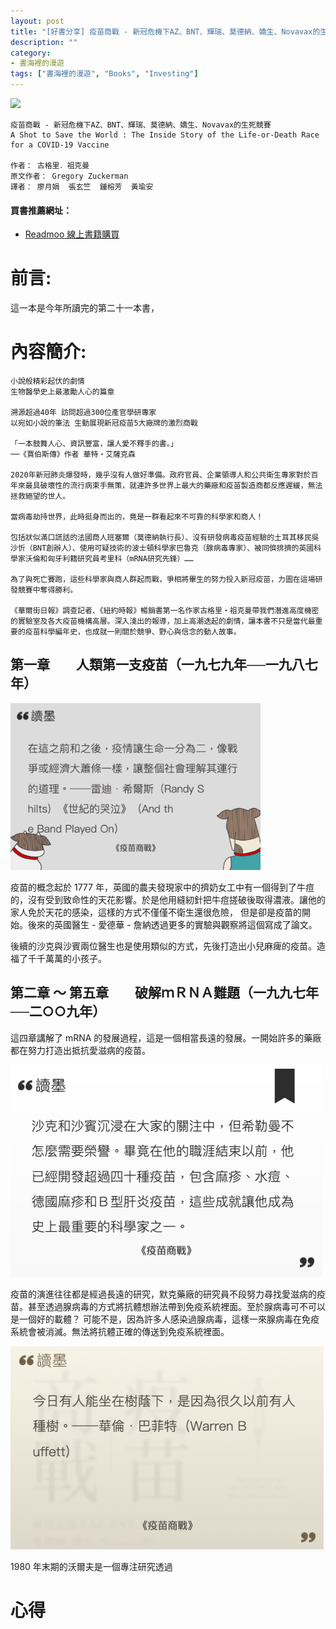 ```yaml
---
layout: post
title: "[好書分享] 疫苗商戰 - 新冠危機下AZ、BNT、輝瑞、莫德納、嬌生、Novavax的生死競賽"
description: ""
category: 
- 書海裡的漫遊
tags: ["書海裡的漫遊", "Books", "Investing"]
---
```


<div><a href="http://moo.im/a/79nATX" title="疫苗商戰"><img src="https://cdn.readmoo.com/cover/ij/iblapqi_210x315.jpg?v=0" /></a></div>




```
疫苗商戰 - 新冠危機下AZ、BNT、輝瑞、莫德納、嬌生、Novavax的生死競賽
A Shot to Save the World : The Inside Story of the Life-or-Death Race for a COVID-19 Vaccine

作者： 古格里．祖克曼  
原文作者： Gregory Zuckerman  
譯者： 廖月娟  張玄竺  鍾榕芳  黃瑜安 
```

#### 買書推薦網址：

- [Readmoo 線上書籍購買](http://moo.im/a/79nATX)

# 前言:

這一本是今年所讀完的第二十一本書，



# 內容簡介:

```
小說般精彩起伏的劇情
生物醫學史上最激勵人心的篇章
 
溯源超過40年 訪問超過300位產官學研專家
以宛如小說的筆法 生動展現新冠疫苗5大廠牌的激烈商戰 
 
「一本鼓舞人心、資訊豐富，讓人愛不釋手的書。」
──《賈伯斯傳》作者 華特‧艾薩克森
 
2020年新冠肺炎爆發時，幾乎沒有人做好準備。政府官員、企業領導人和公共衛生專家對於百年來最具破壞性的流行病束手無策，就連許多世界上最大的藥廠和疫苗製造商都反應遲緩，無法拯救絕望的世人。
 
當病毒劫持世界，此時挺身而出的，竟是一群看起來不可靠的科學家和商人！
 
包括狀似滿口謊話的法國商人班塞爾（莫德納執行長）、沒有研發病毒疫苗經驗的土耳其移民吳沙忻（BNT創辦人）、使用可疑技術的波士頓科學家巴魯克（腺病毒專家）、被同儕排擠的英國科學家沃倫和匈牙利籍研究員考里科（mRNA研究先鋒）……
 
為了與死亡賽跑，這些科學家與商人群起而戰，爭相將畢生的努力投入新冠疫苗，力圖在這場研發競賽中奪得勝利。 
 
《華爾街日報》調查記者、《紐約時報》暢銷書第一名作家古格里‧祖克曼帶我們潛進高度機密的實驗室及各大疫苗機構高層。深入淺出的報導，加上高潮迭起的劇情，讓本書不只是當代最重要的疫苗科學編年史，也成就一則關於競爭、野心與信念的動人故事。 
```

## 第一章　　人類第一支疫苗（一九七九年──一九八七年）

<img src="../images/2021/image-20221025215606991.png" alt="image-20221025215606991" style="zoom: 80%;" />

疫苗的概念起於 1777 年，英國的農夫發現家中的擠奶女工中有一個得到了牛痘的，沒有受到致命性的天花影響。於是他用縫紉針把牛痘搓破後取得濃液。讓他的家人免於天花的感染，這樣的方式不僅僅不衛生還很危險， 但是卻是疫苗的開始。後來的英國醫生 - 愛德華 - 詹納透過更多的實驗與觀察將這個寫成了論文。

後續的沙克與沙賓兩位醫生也是使用類似的方式，先後打造出小兒麻痺的疫苗。造福了千千萬萬的小孩子。

## 第二章 ～ 第五章　　破解ｍＲＮＡ難題（一九九七年──二○○九年）

這四章講解了 mRNA 的發展過程，這是一個相當長遠的發展。一開始許多的藥廠都在努力打造出抵抗愛滋病的疫苗。

![image-20221025221122377](../images/2021/image-20221025221122377.png)

疫苗的演進往往都是經過長遠的研究，默克藥廠的研究員不段努力尋找愛滋病的疫苗。甚至透過腺病毒的方式將抗體想辦法帶到免疫系統裡面。至於腺病毒可不可以是一個好的載體？ 可能不是，因為許多人感染過腺病毒，這樣一來腺病毒在免疫系統會被消滅。無法將抗體正確的傳送到免疫系統裡面。

![image-20221025225905988](../images/2021/image-20221025225905988.png)

1980 年末期的沃爾夫是一個專注研究透過


# 心得

